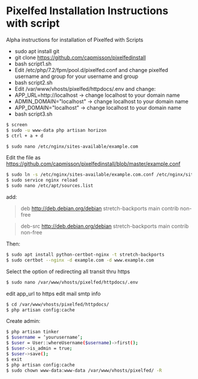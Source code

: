 # Pixelfed Installation Instructions with script

Alpha instructions for installation of Pixelfed with Scripts

  - sudo apt install git
  - git clone https://github.com/capmisson/pixelfedinstall 
  - bash script1.sh
  - Edit /etc/php/7.2/fpm/pool.d/pixelfed.conf and change pixelfed username and group for your username and group
  - bash script2.sh
  - Edit /var/www/vhosts/pixelfed/httpdocs/.env and change:
  - APP_URL=http://localhost -> change localhost to your domain name
  - ADMIN_DOMAIN="localhost" -> change localhost to your domain name
  - APP_DOMAIN="localhost" -> change localhost to your domain name
 - bash script3.sh
 
    
```sh
$ screen
$ sudo -u www-data php artisan horizon
$ ctrl + a + d
```


```sh
$ sudo nano /etc/nginx/sites-available/example.com
```

Edit the file as https://github.com/capmisson/pixelfedinstall/blob/master/example.conf

```sh
$ sudo ln -s /etc/nginx/sites-available/example.com.conf /etc/nginx/sites-enabled/
$ sudo service nginx reload
$ sudo nano /etc/apt/sources.list
```

add:
>deb http://deb.debian.org/debian stretch-backports main contrib non-free

>deb-src http://deb.debian.org/debian stretch-backports main contrib non-free

Then:
```sh
$ sudo apt install python-certbot-nginx -t stretch-backports
$ sudo certbot --nginx -d example.com -d www.example.com
```
Select the option of redirecting all transit thru https

```sh
$ sudo nano /var/www/vhosts/pixelfed/httpdocs/.env
```

edit app_url to https
edit mail smtp info

```sh
$ cd /var/www/vhosts/pixelfed/httpdocs/
$ php artisan config:cache
```
Create admin:
```sh
$ php artisan tinker
$ $username = ‘yourusername’;
$ $user = User::whereUsername($username)->first();
$ $user->is_admin = true;
$ $user->save();
$ exit
$ php artisan config:cache
$ sudo chown www-data:www-data /var/www/vhosts/pixelfed/ -R
```
